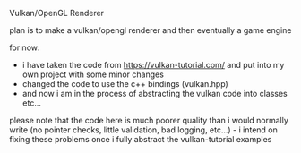 Vulkan/OpenGL Renderer

plan is to make a vulkan/opengl renderer and then eventually a game engine


for now:

   * i have taken the code from https://vulkan-tutorial.com/ and put into my own project with some minor changes
   * changed the code to use the c++ bindings (vulkan.hpp)
   * and now i am in the process of abstracting the vulkan code into classes etc...
 
 please note that the code here is much poorer quality than i would normally write (no pointer checks, little validation, bad logging, etc...) - i intend on fixing these problems once i fully abstract the vulkan-tutorial examples

